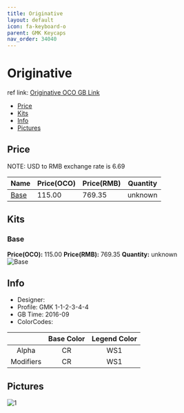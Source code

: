 ```yaml
---
title: Originative
layout: default
icon: fa-keyboard-o
parent: GMK Keycaps
nav_order: 34040
---
```


# Originative

ref link: [Originative OCO GB Link](https://www.originativeco.com/products/originative)

* [Price](#price)
* [Kits](#kits)
* [Info](#info)
* [Pictures](#pictures)


## Price  
NOTE: USD to RMB exchange rate is 6.69

| Name          | Price(OCO)    |  Price(RMB) | Quantity |
| ------------- | ------------ |  ---------- | -------- |
|[Base](#base)|115.00|769.35|unknown|


## Kits
### Base
**Price(OCO):** 115.00    **Price(RMB):** 769.35    **Quantity:** unknown  
<img src="{{ 'assets/images/gmk-keycaps/originative/kits_pics/base.png' | relative_url }}" alt="Base" class="image featured">


## Info
* Designer: 
* Profile: GMK 1-1-2-3-4-4
* GB Time: 2016-09
* ColorCodes:  

||Base Color      | Legend Color
|:-------------: |:-------------: | :------------:
|Alpha|CR|WS1
|Modifiers|CR|WS1


## Pictures
<img src="{{ 'assets/images/gmk-keycaps/originative/rendering_pics/1.jpg' | relative_url }}" alt="1" class="image featured">
